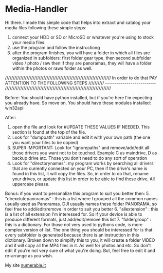 # Media-Handler
Hi there. I made this simple code that helps into extract and catalog your media files following these simple steps:
1. connect your HDD or SD or MicroSD or whatever you're using to stock your media files.
2. use the program and follow the instructiong
3. after the program finishes, you will have a folder in which all files are organized in subfolders: first folder gear type, then second subfolder video / photo / raw then
   if they are panoramas, they will have a folder within the photos or raws folder as well.
   
/////////////////////////////////////////////////////////////////////
In order to do that PAY ATTENTION TO THE FOLLOWING STEPS   ////////// --------------------------
/////////////////////////////////////////////////////////////////////

Before:
You should have python installed, but if you're here I'm expecting you already have. So move on.
You should have these modules installed: win32api

After:
1. open the file and look for #UPDATE THESE VALUES IF NEEDED. This section is found at the top of the file.
2. Look for "dumppath" variable and edit it with your own path (the one you want your files to be copied)
3. SUPER IMPORTANT: Look for "ignorepaths" and remove/add/edit all those drivers you want not to be touched. Example C as maindrive, D as backup drive etc. 
   Those you don't need to do any sort of operation
4. Look for "directorynames": my program works by searching all drivers that are currently connected on your PC, then if the drive's name is found in this list, it will copy the
   files. So, in order to do that, rename your drives, or update this list in order to be able to find these drive. All uppercase please.

Bonus:
if you want to personalize this program to suit you better then:
5. "direxclutepanoramas" : this is a list where I grouped all the common names usually used as Panoramas. DJI usually names these folder PANORAMA, so feel free to add/edit/remove
   in order to suit you better
6. "allextension" : this is a list of all extension I'm interessed for. So if your device is able to produce different formats, just add/edit/remove this list
7. "foldergroup"  : this is a dictionary. For those not very used to pythons code, is more complex version of list. The one thing you should be interessed for is that every 
   subfolder is generated because there is an instruction in this dictionary. 
   Broken down to simplify this to you, it will create a folder VIDEO and it will copy all the MP4 files in it. As well for photos and etc. So don't edit if you're not very
   sure of what you're doing. But, feel free to edit it and re-arrange as you wish.
   
My site [numerable.it](www.numerable.it)
